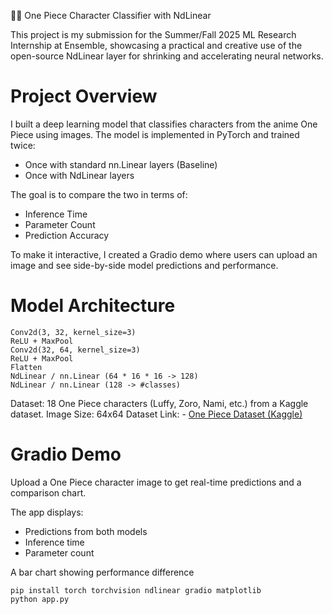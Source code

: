 🏴‍☠️ One Piece Character Classifier with NdLinear

This project is my submission for the Summer/Fall 2025 ML Research Internship at Ensemble, showcasing a practical and creative use of the open-source NdLinear layer for shrinking and accelerating neural networks.

# Project Overview

I built a deep learning model that classifies characters from the anime One Piece using images. The model is implemented in PyTorch and trained twice:

- Once with standard nn.Linear layers (Baseline)
- Once with NdLinear layers

The goal is to compare the two in terms of:

- Inference Time
- Parameter Count
- Prediction Accuracy

To make it interactive, I created a Gradio demo where users can upload an image and see side-by-side model predictions and performance.

# Model Architecture
```
Conv2d(3, 32, kernel_size=3)
ReLU + MaxPool
Conv2d(32, 64, kernel_size=3)
ReLU + MaxPool
Flatten
NdLinear / nn.Linear (64 * 16 * 16 -> 128)
NdLinear / nn.Linear (128 -> #classes)

```
Dataset: 18 One Piece characters (Luffy, Zoro, Nami, etc.) from a Kaggle dataset.
Image Size: 64x64
Dataset Link: - [One Piece Dataset (Kaggle)](https://www.kaggle.com/datasets/ibrahimserouis99/one-piece-image-classifier)


# Gradio Demo

Upload a One Piece character image to get real-time predictions and a comparison chart.

The app displays:

- Predictions from both models
- Inference time
- Parameter count

A bar chart showing performance difference
```
pip install torch torchvision ndlinear gradio matplotlib
python app.py

```

